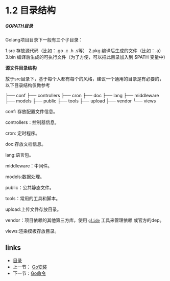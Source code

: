 # **1.2 目录结构**

##### GOPATH目录

Golang项目目录下一般有三个子目录：

1.src 存放源代码（比如：.go .c .h .s等）
2.pkg 编译后生成的文件（比如：.a）
3.bin 编译后生成的可执行文件（为了方便，可以把此目录加入到 $PATH 变量中）

**源文件目录结构**

放于src目录下，基于每个人都有每个的风格，建议一个通用的目录是有必要的，以下目录结构仅做参考

├── conf
├── controllers
├── cron
├── doc
├── lang
├── middleware
├── models
├── public
├── tools
├── upload
├── vendor
└── views

conf: 存放配置文件信息。

controllers：控制器信息。

cron: 定时程序。

doc:存放文档信息。

lang:语言包。

middleware：中间件。

models:数据处理。

public：公共静态文件。

tools：常用的工具和脚本。

upload:上传文件存放目录。

vendor：项目依赖的其他第三方库，使用 [`glide`](https://github.com/Masterminds/glide) 工具来管理依赖 或官方的dep。

views:渲染模板存放目录。



## links

- [目录](https://github.com/guyan0319/golang_development_notes/blob/master/zh/preface.md)
- 上一节： [Go安装](https://github.com/guyan0319/golang_development_notes/blob/master/zh/1.1.md)
- 下一节：[Go命令](https://github.com/guyan0319/golang_development_notes/blob/master/zh/1.3.md)

